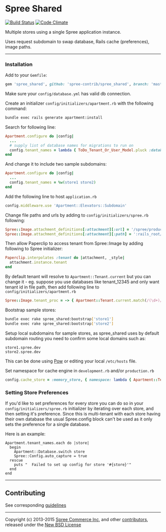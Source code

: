 # Spree Shared

[![Build Status](https://travis-ci.org/spree-contrib/spree_shared.svg?branch=master)](https://travis-ci.org/spree-contrib/spree_shared)
[![Code Climate](https://codeclimate.com/github/spree-contrib/spree_shared/badges/gpa.svg)](https://codeclimate.com/github/spree-contrib/spree_shared)

Multiple stores using a single Spree application instance.

Uses request subdomain to swap database, Rails cache (preferences), image paths.

---

### Installation

Add to your `Gemfile`:

```ruby
gem 'spree_shared', github: 'spree-contrib/spree_shared', branch: 'master'
```

Make sure your `config/database.yml` has valid db connection.

Create an initializer `config/initializers/apartment.rb` with the following command:

```bash
bundle exec rails generate apartment:install
```

Search for following line:

```ruby
Apartment.configure do |config|
  ...
  # supply list of database names for migrations to run on
  config.tenant_names = lambda { ToDo_Tenant_Or_User_Model.pluck :database }
end
```

And change it to include two sample subdomains:

```ruby
Apartment.configure do |config|
  ...
  config.tenant_names = %w(store1 store2)
end
```

Add the following line to host `application.rb`

```ruby
config.middleware.use 'Apartment::Elevators::Subdomain'
```

Change file paths and urls by adding to `config/initializers/spree.rb` following:

```ruby
Spree::Image.attachment_definitions[:attachment][:url] = '/spree/products/:tenant/:id/:style/:basename.:extension'
Spree::Image.attachment_definitions[:attachment][:path] = ':rails_root/public/spree/products/:tenant/:id/:style/:basename.:extension'
```

Then allow Paperclip to access tenant from Spree::Image by adding following to Spree initializer:

```ruby
Paperclip.interpolates :tenant do |attachment, _style|
  attachment.instance.tenant
end
```

By default tenant will resolve to `Apartment::Tenant.current` but you can change it - eg. suppose you use databases like tenant_12345 and only want tenant id in file path, then add following line to `config/initializers/apartment.rb`

```ruby
Spree::Image.tenant_proc = -> { Apartment::Tenant.current.match(/(\d+)/)[1] }
```

Bootstrap sample stores:

```bash
bundle exec rake spree_shared:bootstrap['store1']
bundle exec rake spree_shared:bootstrap['store2']
```

Setup local subdomains for sample stores, as spree_shared uses by default subdomain routing you need to confirm some local domains such as:

    store1.spree.dev
    store2.spree.dev

This can be done using [Pow][4] or editing your local `/etc/hosts` file.

Set namespace for cache engine in `development.rb` and/or `production.rb`

```ruby
config.cache_store = :memory_store, { namespace: lambda { Apartment::Tenant.current } }
```

### Setting Store Preferences

If you'd like to set preferences for every store you can do so in your `config/initializers/spree.rb` initializer by iterating over each store, and then setting it's preference.  Since this is multi-tenant with each store having their own database the usual Spree.config block can't be used as it only sets the preference for a single database.

Here is an example:

```
Apartment.tenant_names.each do |store|
  begin
    Apartment::Database.switch store
    Spree::Config.auto_capture = true
  rescue
    puts "  Failed to set up config for store '#{store}'"
  end
end
```

---

## Contributing

See corresponding [guidelines][5]

---

Copyright (c) 2013-2015 [Spree Commerce Inc][1], and other [contributors][2], released under the [New BSD License][3]

[1]: https://github.com/spree/spree
[2]: https://github.com/spree-contrib/spree_shared/graphs/contributors
[3]: https://github.com/spree-contrib/spree_shared/blob/master/LICENSE.md
[4]: http://pow.cx
[5]: https://github.com/spree-contrib/spree_shared/blob/master/CONTRIBUTING.md
